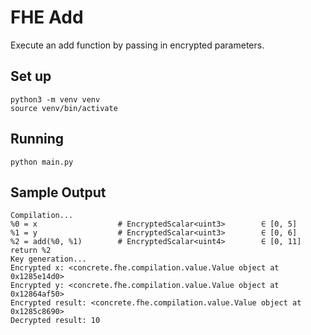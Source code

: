 # FHE Add

Execute an add function by passing in encrypted parameters.

## Set up

```
python3 -m venv venv
source venv/bin/activate
```

## Running

```
python main.py
```

## Sample Output

```
Compilation...
%0 = x                  # EncryptedScalar<uint3>        ∈ [0, 5]
%1 = y                  # EncryptedScalar<uint3>        ∈ [0, 6]
%2 = add(%0, %1)        # EncryptedScalar<uint4>        ∈ [0, 11]
return %2
Key generation...
Encrypted x: <concrete.fhe.compilation.value.Value object at 0x1285e14d0>
Encrypted y: <concrete.fhe.compilation.value.Value object at 0x12864af50>
Encrypted result: <concrete.fhe.compilation.value.Value object at 0x1285c8690>
Decrypted result: 10
```
